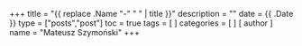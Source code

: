 +++
title = "{{ replace .Name "-" " " | title }}"
description = ""
date = {{ .Date }}
type = ["posts","post"]
toc = true
tags = [
]
categories = [
]
[ author ]
  name = "Mateusz Szymoński"
+++


